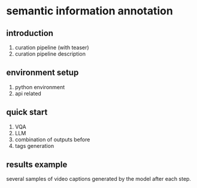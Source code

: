 # semantic information annotation
## introduction
1. curation pipeline (with teaser)
2. curation pipeline description

## environment setup
1. python environment
2. api related

## quick start
1. VQA
2. LLM
3. combination of outputs before
4. tags generation

## results example
several samples of video captions generated by the model after each step.